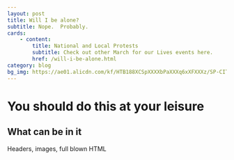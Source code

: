 ```yaml
---
layout: post
title: Will I be alone?
subtitle: Nope.  Probably.
cards:
    - content:
        title: National and Local Protests
        subtitle: Check out other March for our Lives events here.
        href: /will-i-be-alone.html
category: blog
bg_img: https://ae01.alicdn.com/kf/HTB188XCSpXXXXbPaXXXq6xXFXXXz/SP-CITY-New-Colored-Ball-Cute-Socks-Women-Fashion-Winter-Warm-Short-Socks-Japan-Style-Popular.jpg_640x640.jpgÍ
---
```


You should do this at your leisure
==================================

## What can be in it

Headers, images, full blown HTML
